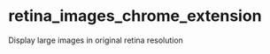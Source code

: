 retina_images_chrome_extension
==============================

Display large images in original retina resolution